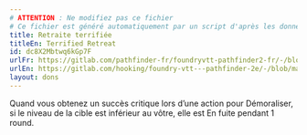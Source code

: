 ```yaml
---
# ATTENTION : Ne modifiez pas ce fichier
# Ce fichier est généré automatiquement par un script d'après les données du module Foundry VTT officiel et de sa traduction
title: Retraite terrifiée
titleEn: Terrified Retreat
id: dc8X2Mbtwq6kGp7F
urlFr: https://gitlab.com/pathfinder-fr/foundryvtt-pathfinder2-fr/-/blob/master/data/feats/dc8X2Mbtwq6kGp7F.htm
urlEn: https://gitlab.com/hooking/foundry-vtt---pathfinder-2e/-/blob/master/packs/data/feats.db/terrified-retreat.json
layout: dons
---
```

Quand vous obtenez un succès critique lors d’une action pour Démoraliser, si le niveau de la cible est inférieur au vôtre, elle est En fuite pendant 1 round.
